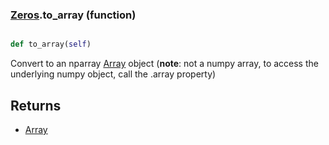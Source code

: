 ### [Zeros](Zeros.md).to_array (function)


```py

def to_array(self)

```



Convert to an nparray [Array](Array.md) object (**note**: not a numpy array, to access
the underlying numpy object, call the .array property)

Returns
---------
* [Array](Array.md)

